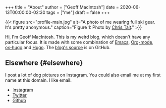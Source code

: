 +++
title = "About"
author = ["Geoff MacIntosh"]
date = 2020-06-13T00:00:00-02:30
tags = ["me"]
draft = false
+++

{{< figure src="profile-main.jpg" alt="A photo of me wearing full ski gear. It's pretty anonymous." caption="Figure 1: Photo by [Chris Tait](https://instagram.com/christaitdotca)." >}}

Hi, I'm Geoff MacIntosh. This is my weird blog, which doesn't have any particular focus. It is made with some combination of [Emacs](https://github.com/d12frosted/homebrew-emacs-plus), [Org-mode](https://orgmode.org), [ox-hugo](https://ox-hugo.scripter.co) and [Hugo](https://gohugo.io). The [blog's source](https://github.com/geoffmacintosh/site) is on GitHub.


## Elsewhere {#elsewhere}

I post a lot of dog pictures on Instagram. You could also email me at my first name at this domain. I like email.

-   [Instagram](https://www.instagram.com/geoffmacintosh/)
-   [Twitter](https://twitter.com/macinto%5Fsh)
-   [Github](https://github.com/geoffmacintosh)
